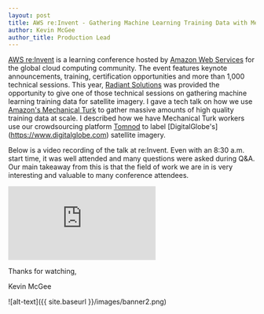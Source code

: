 ```yaml
---
layout: post
title: AWS re:Invent - Gathering Machine Learning Training Data with Mechanical Turk
author: Kevin McGee
author_title: Production Lead
---
```


[AWS re:Invent](https://reinvent.awsevents.com/) is a learning conference hosted by [Amazon Web Services](https://aws.amazon.com/) for the global cloud computing community. The event features keynote announcements, training, certification opportunities and more than 1,000 technical sessions. This year, [Radiant Solutions](http://www.radiantsolutions.com/) was provided the opportunity to give one of those technical sessions on gathering machine learning training data for satellite imagery. I gave a tech talk on how we use [Amazon's Mechanical Turk](https://www.mturk.com/mturk/welcome) to gather massive amounts of high quality training data at scale. I described how we have Mechanical Turk workers use our crowdsourcing platform [Tomnod](https://www.tomnod.com/) to label [DigitalGlobe's] (https://www.digitalglobe.com) satellite imagery. 

Below is a video recording of the talk at re:Invent. Even with an 8:30 a.m. start time, it was well attended and many questions were asked during Q&A. Our main takeaway from this is that the field of work we are in is very interesting and valuable to many conference attendees. 


<div class="embed-container"><iframe src="https://www.youtube.com/embed/prpDfnguAY8?rel=0&showinfo=0&autohide=1" frameborder="0" allowfullscreen=""></iframe></div>

Thanks for watching,

Kevin McGee

![alt-text]({{ site.baseurl }}/images/banner2.png)

